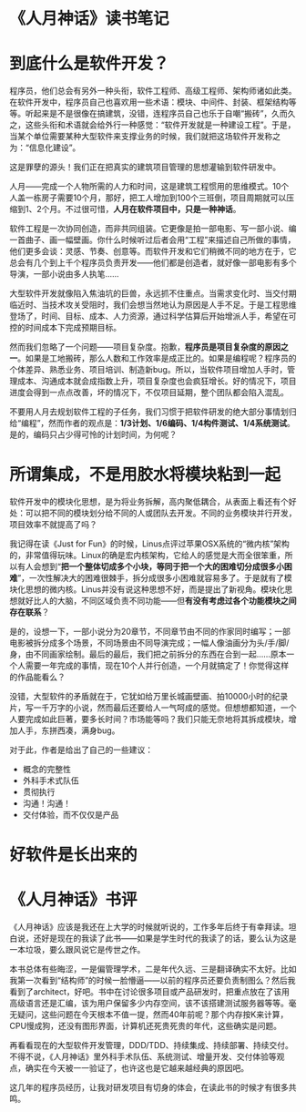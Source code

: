 # 《人月神话》读书笔记

# 到底什么是软件开发？

程序员，他们总会有另外一种头衔，软件工程师、高级工程师、架构师诸如此类。在软件开发中，程序员自己也喜欢用一些术语：模块、中间件、封装、框架结构等等。听起来是不是很像在搞建筑，没错，连程序员自己也乐于自嘲“搬砖”，久而久之，这些头衔和术语就会给外行一种感觉：“软件开发就是一种建设工程”。于是，当某个单位需要某种大型软件来支撑业务的时候，我们就把这场软件开发称之为：“信息化建设”。

这是罪孽的源头！我们正在把真实的建筑项目管理的思想灌输到软件研发中。

人月——完成一个人物所需的人力和时间，这是建筑工程惯用的思维模式。10个人盖一栋房子需要10个月，那好，把工人增加到100个三班倒，项目周期就可以压缩到1、2个月。不过很可惜，**人月在软件项目中，只是一种神话**。

软件工程是一次协同创造，而非共同组装。它更像是拍一部电影、写一部小说、编一首曲子、画一幅壁画。你什么时候听过后者会用“工程”来描述自己所做的事情，他们更多会谈：灵感、节奏、创意等。而软件开发和它们稍微不同的地方在于，它总会有几个到上千个程序员负责开发——他们都是创造者，就好像一部电影有多个导演，一部小说由多人执笔……

大型软件开发就像陷入焦油坑的巨兽，永远抓不住重点。当需求变化时、当交付期临近时、当技术攻关受阻时，我们会想当然地认为原因是人手不足。于是工程思维登场了，时间、目标、成本、人力资源，通过科学估算后开始增派人手，希望在可控的时间成本下完成预期目标。

然而我们忽略了一个问题——项目复杂度。抱歉，**程序员是项目复杂度的原因之一**。如果是工地搬砖，那么人数和工作效率是成正比的。如果是编程呢？程序员的个体差异、熟悉业务、项目培训、制造新bug。所以，当软件项目增加人手时，管理成本、沟通成本就会成指数上升，项目复杂度也会疯狂增长。好的情况下，项目进度会得到一点点改善，坏的情况下，不仅项目延期，整个团队都会陷入混乱。

不要用人月去规划软件工程的子任务，我们习惯于把软件研发的绝大部分事情划归给“编程”，然而作者的观点是：**1/3计划、1/6编码、1/4构件测试、1/4系统测试**。是的，编码只占少得可怜的计划时间，为何呢？

# 所谓集成，不是用胶水将模块粘到一起

软件开发中的模块化思想，是为将业务拆解，高内聚低耦合，从表面上看还有个好处：可以把不同的模块划分给不同的人或团队去开发。不同的业务模块并行开发，项目效率不就提高了吗？

我记得在读《Just for Fun》的时候，Linus点评过苹果OSX系统的“微内核”架构的，非常值得玩味。Linux的确是宏内核架构，它给人的感觉是大而全很笨重，所以有人会想到“**把一个整体切成多个小块，等同于把一个大的困难切分成很多小困难**”，一次性解决大的困难很棘手，拆分成很多小困难就容易多了。于是就有了模块化思想的微内核。Linus并没有说这种思想不好，而是提出了新视角。模块化思想就好比人的大脑，不同区域负责不同功能——但**有没有考虑过各个功能模块之间存在联系**？

是的，设想一下，一部小说分为20章节，不同章节由不同的作家同时编写；一部电影被拆分成多个场景，不同场景由不同导演完成；一幅人像油画分为头/手/脚/身，由不同画家绘制。最后的最后，我们把之前拆分的东西在合到一起……原本一个人需要一年完成的事情，现在10个人并行创造，一个月就搞定了！你觉得这样的作品能看么？

没错，大型软件的矛盾就在于，它犹如给万里长城画壁画、拍10000小时的纪录片，写一千万字的小说，然而最后还要给人一气呵成的感觉。但想想都知道，一个人要完成如此巨著，要多长时间？市场能等吗？我们只能无奈地将其拆成模块，增加人手，东拼西凑，满身bug。

对于此，作者是给出了自己的一些建议：
- 概念的完整性
- 外科手术式队伍
- 贯彻执行
- 沟通！沟通！
- 交付体验，而不仅仅是产品

# 好软件是长出来的

# 《人月神话》书评

《人月神话》应该是我还在上大学的时候就听说的，工作多年后终于有幸拜读。坦白说，还好是现在的我读了此书——如果是学生时代的我读了的话，要么认为这是一本垃圾，要么跟风说它是传世之作。

本书总体有些晦涩，一是偏管理学术，二是年代久远、三是翻译确实不太好。比如我第一次看到“结构师”的时候一脸懵逼——以前的程序员还要负责制图么？然后我看到了architect，好吧。书中在讨论很多项目或产品研发时，把重点放在了该用高级语言还是汇编，该为用户保留多少内存空间，该不该搭建测试服务器等等。毫无疑问，这些问题在今天根本不值一提，然而40年前呢？那个内存按K来计算，CPU慢成狗，还没有图形界面，计算机还死贵死贵的年代，这些确实是问题。

再看看现在的大型软件开发管理，DDD/TDD、持续集成、持续部署、持续交付。不得不说，《人月神话》里外科手术队伍、系统测试、增量开发、交付体验等观点，确实在今天被一一验证了，也许这也是它越来越经典的原因吧。

这几年的程序员经历，让我对研发项目有切身的体会，在读此书的时候才有很多共鸣。